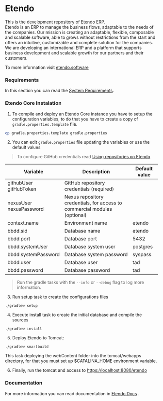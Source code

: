 # Etendo
This is the development repository of Etendo ERP. <br>
Etendo is an ERP to manage the business flows, adaptable to the needs of the companies. Our mission is creating an adaptable, flexible, composable and scalable software, able to grows without restrictions from the start and offers an intuitive, customizable and complete solution for the companies.
We are developing an international ERP and a platform that supports business development and scalable growth for our partners and their customers.

To more information visit [etendo.software](https://etendo.software)

### Requirements
In this section you can read the [System Requirements](https://docs.etendo.software/getting-started/requirements/).

### Etendo Core Instalation

1. To compile and deploy an Etendo Core instance you have to setup the configuration variables, to do that you have to create a copy of `gradle.properties.template` file.
```bash
cp gradle.properties.template gradle.properties
```
2. You can edit `gradle.properties` file updating the variables or use the default values

> To configure GitHub credentials read [Using repositories on Etendo](https://docs.etendo.software/developer-guide/etendo-classic/getting-started/installation/use-of-repositories-in-etendo/)

| Variable                     | Description                                                               | Default value |
|------------------------------|---------------------------------------------------------------------------|---------------|
| githubUser <br> gitHubToken  | GitHub repository credentials (required)                                  |               |
| nexusUser <br> nexusPassword | Nexus repository credentials, for access to commercial modules (optional) |               |
| context.name                 | Environment name                                                          | etendo        |
| bbdd.sid                     | Database name                                                             | etendo        |
| bbdd.port                    | Database port                                                             | 5432          | 
| bbdd.systemUser              | Database system user                                                      | postgres      |
| bbdd.systemPassword          | Database system password                                                  | syspass       |
| bbdd.user                    | Database user                                                             | tad           |
| bbdd.password                | Database password                                                         | tad           |

> Run the gradle tasks with the `--info` or `--debug` flag to log more information.

3. Run setup task to create the configurations files
```
./gradlew setup
```
4. Execute install task to create the initial database and compile the sources
```
./gradlew install
```
5. Deploy Etendo to Tomcat:
```
./gradlew smartbuild
```
This task deploying the webContent folder into the tomcat/webapps directory, for that you must set up $CATALINA_HOME environment variable.

6. Finally, run the tomcat and access to [https://localhost:8080/etendo](https://localhost:8080/etendo)

### Documentation
For  more information you can read documentation in [Etendo Docs](https://docs.etendo.software) .
